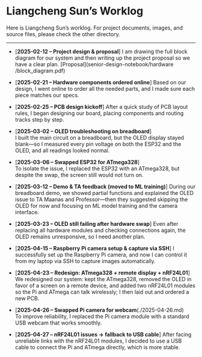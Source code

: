 # Liangcheng Sun’s Worklog

Here is Liangcheng Sun’s worklog. For project documents, images, and source files, please check the other directory.

---

- [**2025-02-12 – Project design & proposal**] 
  I am drawing the full block diagram for our system and then writing up the project proposal so we have a clear plan.
  [Proposal](senior-design-notebook/hardware
/block_diagram.pdf)
- [**2025-02-21 – Hardware components ordered online**]
  Based on our design, I went online to order all the needed parts, and I made sure each piece matches our specs.

- [**2025-02-25 – PCB design kickoff**] 
  After a quick study of PCB layout rules, I began designing our board, placing components and routing tracks step by step.

- [**2025-03-02 – OLED troubleshooting on breadboard**]  
  I built the main circuit on a breadboard, but the OLED display stayed blank—so I measured every pin voltage on both the ESP32 and the OLED, and all readings looked normal.

- [**2025-03-06 – Swapped ESP32 for ATmega328**]  
  To isolate the issue, I replaced the ESP32 with an ATmega328, but despite the swap, the screen still would not turn on.

- [**2025-03-12 – Demo & TA feedback (moved to ML training)**]
  During our breadboard demo, we showed partial functions and explained the OLED issue to TA Maanas and Professor—then they suggested skipping the OLED for now and focusing on ML model training and the camera interface.

- [**2025-03-23 – OLED still failing after hardware swap**]
  Even after replacing all hardware modules and checking connections again, the OLED remains unresponsive, so I need another plan.

- [**2025-04-15 – Raspberry Pi camera setup & capture via SSH**] 
  I successfully set up the Raspberry Pi camera, and now I can control it from my laptop via SSH to capture images automatically.

- [**2025-04-23 – Redesign: ATmega328 + remote display + nRF24L01**]
  We redesigned our system: kept the ATmega328, removed the OLED in favor of a screen on a remote device, and added two nRF24L01 modules so the Pi and ATmega can talk wirelessly; I then laid out and ordered a new PCB.

- [**2025-04-26 – Swapped Pi camera for webcam**(./2025-04-26.md)  
  To improve reliability, I replaced the Pi camera module with a standard USB webcam that works smoothly.

- [**2025-04-27 – nRF24L01 issues → fallback to USB cable**]
  After facing unreliable links with the nRF24L01 modules, I decided to use a USB cable to connect the Pi and ATmega directly, which is more stable.

